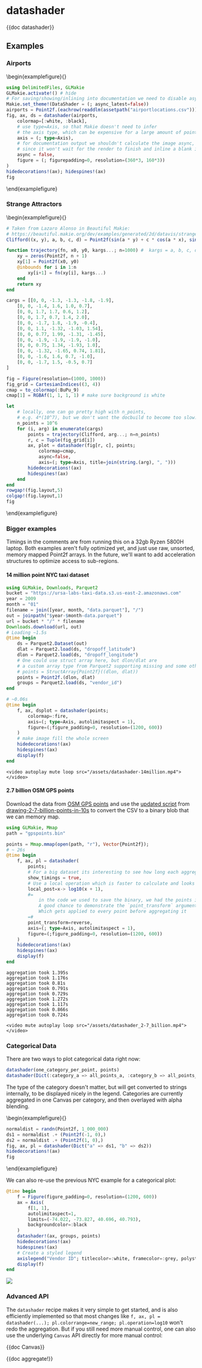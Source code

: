 # datashader

{{doc datashader}}

## Examples

### Airports

\begin{examplefigure}{}
```julia
using DelimitedFiles, GLMakie
GLMakie.activate!() # hide
# For saving/showing/inlining into documentation we need to disable async calculation.
Makie.set_theme!(DataShader = (; async_latest=false))
airports = Point2f.(eachrow(readdlm(assetpath("airportlocations.csv"))))
fig, ax, ds = datashader(airports,
    colormap=[:white, :black],
    # use type=Axis, so that Makie doesn't need to infer
    # the axis type, which can be expensive for a large amount of points
    axis = (; type=Axis),
    # for documentation output we shouldn't calculate the image async,
    # since it won't wait for the render to finish and inline a blank image
    async = false,
    figure = (; figurepadding=0, resolution=(360*3, 160*3))
)
hidedecorations!(ax); hidespines!(ax)
fig
```
\end{examplefigure}

### Strange Attractors

\begin{examplefigure}{}
```julia
# Taken from Lazaro Alonso in Beautiful Makie:
# https://beautiful.makie.org/dev/examples/generated/2d/datavis/strange_attractors/?h=cliffo#trajectory
Clifford((x, y), a, b, c, d) = Point2f(sin(a * y) + c * cos(a * x), sin(b * x) + d * cos(b * y))

function trajectory(fn, x0, y0, kargs...; n=1000) #  kargs = a, b, c, d
    xy = zeros(Point2f, n + 1)
    xy[1] = Point2f(x0, y0)
    @inbounds for i in 1:n
        xy[i+1] = fn(xy[i], kargs...)
    end
    return xy
end

cargs = [[0, 0, -1.3, -1.3, -1.8, -1.9],
    [0, 0, -1.4, 1.6, 1.0, 0.7],
    [0, 0, 1.7, 1.7, 0.6, 1.2],
    [0, 0, 1.7, 0.7, 1.4, 2.0],
    [0, 0, -1.7, 1.8, -1.9, -0.4],
    [0, 0, 1.1, -1.32, -1.03, 1.54],
    [0, 0, 0.77, 1.99, -1.31, -1.45],
    [0, 0, -1.9, -1.9, -1.9, -1.0],
    [0, 0, 0.75, 1.34, -1.93, 1.0],
    [0, 0, -1.32, -1.65, 0.74, 1.81],
    [0, 0, -1.6, 1.6, 0.7, -1.0],
    [0, 0, -1.7, 1.5, -0.5, 0.7]
]

fig = Figure(resolution=(1000, 1000))
fig_grid = CartesianIndices((3, 4))
cmap = to_colormap(:BuPu_9)
cmap[1] = RGBAf(1, 1, 1, 1) # make sure background is white

let
    # locally, one can go pretty high with n_points,
    # e.g. 4*(10^7), but we don't want the docbuild to become too slow.
    n_points = 10^6
    for (i, arg) in enumerate(cargs)
        points = trajectory(Clifford, arg...; n=n_points)
        r, c = Tuple(fig_grid[i])
        ax, plot = datashader(fig[r, c], points;
            colormap=cmap,
            async=false,
            axis=(; type=Axis, title=join(string.(arg), ", ")))
        hidedecorations!(ax)
        hidespines!(ax)
    end
end
rowgap!(fig.layout,5)
colgap!(fig.layout,1)
fig
```
\end{examplefigure}

### Bigger examples

Timings in the comments are from running this on a 32gb Ryzen 5800H laptop.
Both examples aren't fully optimized yet, and just use raw, unsorted, memory mapped Point2f arrays.
In the future, we'll want to add acceleration structures to optimize access to sub-regions.

#### 14 million point NYC taxi dataset

```julia
using GLMakie, Downloads, Parquet2
bucket = "https://ursa-labs-taxi-data.s3.us-east-2.amazonaws.com"
year = 2009
month = "01"
filename = join([year, month, "data.parquet"], "/")
out = joinpath("$year-$month-data.parquet")
url = bucket * "/" * filename
Downloads.download(url, out)
# Loading ~1.5s
@time begin
    ds = Parquet2.Dataset(out)
    dlat = Parquet2.load(ds, "dropoff_latitude")
    dlon = Parquet2.load(ds, "dropoff_longitude")
    # One could use struct array here, but dlon/dlat are
    # a custom array type from Parquet2 supporting missing and some other things, which slows the whole thing down.
    # points = StructArray{Point2f}((dlon, dlat))
    points = Point2f.(dlon, dlat)
    groups = Parquet2.load(ds, "vendor_id")
end

# ~0.06s
@time begin
    f, ax, dsplot = datashader(points;
        colormap=:fire,
        axis=(; type=Axis, autolimitaspect = 1),
        figure=(;figure_padding=0, resolution=(1200, 600))
    )
    # make image fill the whole screen
    hidedecorations!(ax)
    hidespines!(ax)
    display(f)
end
```
~~~
<video autoplay mute loop src="/assets/datashader-14million.mp4">
</video>
~~~

#### 2.7 billion OSM GPS points

Download the data from [OSM GPS points](https://planet.osm.org/gps/simple-gps-points-120604.csv.xz)
and use the [updated script](https://gist.github.com/SimonDanisch/69788fce47c13020d9ae9dbe08546f89#file-datashader-2-7-billion-points-jl) from [drawing-2-7-billion-points-in-10s](https://medium.com/hackernoon/drawing-2-7-billion-points-in-10s-ecc8c85ca8fa) to convert the CSV to a binary blob that we can memory map.

```julia
using GLMakie, Mmap
path = "gpspoints.bin"

points = Mmap.mmap(open(path, "r"), Vector{Point2f});
# ~ 26s
@time begin
    f, ax, pl = datashader(
        points;
        # For a big dataset its interesting to see how long each aggregation takes
        show_timings = true,
        # Use a local operation which is faster to calculate and looks good!
        local_post=x-> log10(x + 1),
        #=
            in the code we used to save the binary, we had the points in the wrong order.
            A good chance to demonstrate the `point_transform` argument,
            Which gets applied to every point before aggregating it
        =#
        point_transform=reverse,
        axis=(; type=Axis, autolimitaspect = 1),
        figure=(;figure_padding=0, resolution=(1200, 600))
    )
    hidedecorations!(ax)
    hidespines!(ax)
    display(f)
end
```
```
aggregation took 1.395s
aggregation took 1.176s
aggregation took 0.81s
aggregation took 0.791s
aggregation took 0.729s
aggregation took 1.272s
aggregation took 1.117s
aggregation took 0.866s
aggregation took 0.724s
```
~~~
<video mute autoplay loop src="/assets/datashader_2-7_billion.mp4">
</video>
~~~

### Categorical Data

There are two ways to plot categorical data right now:
```julia
datashader(one_category_per_point, points)
datashader(Dict(:category_a => all_points_a, :category_b => all_points_b))
```

The type of the category doesn't matter, but will get converted to strings internally, to be displayed nicely in the legend.
Categories are currently aggregated in one Canvas per category, and then overlayed with alpha blending.

\begin{examplefigure}{}
```julia
normaldist = randn(Point2f, 1_000_000)
ds1 = normaldist .+ (Point2f(-1, 0),)
ds2 = normaldist .+ (Point2f(1, 0),)
fig, ax, pl = datashader(Dict("a" => ds1, "b" => ds2))
hidedecorations!(ax)
fig
```
\end{examplefigure}

We can also re-use the previous NYC example for a categorical plot:
```julia
@time begin
    f = Figure(figure_padding=0, resolution=(1200, 600))
    ax = Axis(
        f[1, 1],
        autolimitaspect=1,
        limits=(-74.022, -73.827, 40.696, 40.793),
        backgroundcolor=:black
    )
    datashader!(ax, groups, points)
    hidedecorations!(ax)
    hidespines!(ax)
    # Create a styled legend
    axislegend("Vendor ID"; titlecolor=:white, framecolor=:grey, polystrokewidth=2, polystrokecolor=(:white, 0.5), rowgap=10, bgcolor=:black, labelcolor=:white)
    display(f)
end
```
![](/assets/nyc-per-vendor.png)

### Advanced API

The `datashader` recipe makes it very simple to get started, and is also efficiently implemented so that most changes like `f, ax, pl = datashader(...); pl.colorrange=new_range; pl.operation=log10` won't redo the aggregation.
But if you still need more manual control, one can also use the underlying `Canvas` API directly for more manual control:

{{doc Canvas}}

{{doc aggregate!}}
